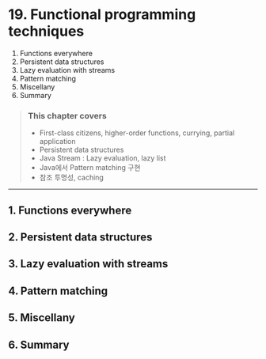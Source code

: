 # 19. Functional programming techniques

1. Functions everywhere
2. Persistent data structures
3. Lazy evaluation with streams
4. Pattern matching
5. Miscellany
6. Summary

> ### This chapter covers
>
> - First-class citizens, higher-order functions, currying, partial application
> - Persistent data structures
> - Java Stream : Lazy evaluation, lazy list
> - Java에서 Pattern matching 구현
> - 참조 투명성, caching

---

## 1. Functions everywhere

## 2. Persistent data structures

## 3. Lazy evaluation with streams

## 4. Pattern matching

## 5. Miscellany

## 6. Summary